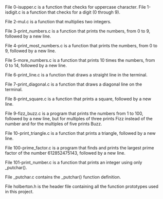 File 0-isupper.c is a function that checks for uppercase character.
File 1-isdigit.c is a function that checks for a digit (0 through 9).

File 2-mul.c is a function that multiplies two integers.

File 3-print_numbers.c is a function that prints the numbers, from 0 to 9, followed by a new line.

File 4-print_most_numbers.c is a function that prints the numbers, from 0 to 9, followed by a new line.

File 5-more_numbers.c is a function that prints 10 times the numbers, from 0 to 14, followed by a new line.

File 6-print_line.c is a function that draws a straight line in the terminal.

File 7-print_diagonal.c is a function that draws a diagonal line on the terminal.

File 8-print_square.c is a function that prints a square, followed by a new line.

File 9-fizz_buzz.c is a program that prints the numbers from 1 to 100, followed by a new line, but for multiples of three prints Fizz instead of the number and for the multiples of five prints Buzz.

File 10-print_triangle.c is a function that prints a triangle, followed by a new line.

File 100-prime_factor.c is a program that finds and prints the largest prime factor of the number 612852475143, followed by a new line.

File 101-print_number.c is a function that prints an integer using only _putchar().

File _putchar.c contains the _putchar() function definition.

File holberton.h is the header file containing all the function prototypes used in this project.
